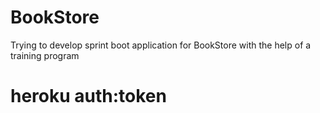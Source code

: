 # BookStore

Trying to develop sprint boot application for BookStore with the help of a training program
 


# heroku auth:token

